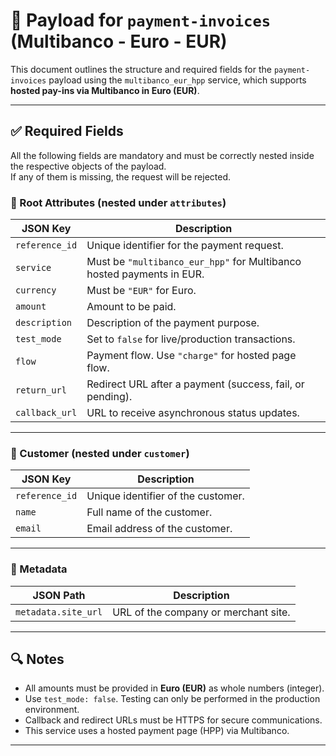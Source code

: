 # 📄 Payload for `payment-invoices` (Multibanco - Euro - EUR)

This document outlines the structure and required fields for the `payment-invoices` payload using the `multibanco_eur_hpp` service, which supports **hosted pay-ins via Multibanco in Euro (EUR)**.

---

## ✅ Required Fields

All the following fields are mandatory and must be correctly nested inside the respective objects of the payload.  
If any of them is missing, the request will be rejected.

### 🧾 Root Attributes (nested under `attributes`)

| JSON Key       | Description                                                           |
| -------------- | --------------------------------------------------------------------- |
| `reference_id` | Unique identifier for the payment request.                            |
| `service`      | Must be `"multibanco_eur_hpp"` for Multibanco hosted payments in EUR. |
| `currency`     | Must be `"EUR"` for Euro.                                             |
| `amount`       | Amount to be paid.                                                    |
| `description`  | Description of the payment purpose.                                   |
| `test_mode`    | Set to `false` for live/production transactions.                      |
| `flow`         | Payment flow. Use `"charge"` for hosted page flow.                    |
| `return_url`   | Redirect URL after a payment (success, fail, or pending).             |
| `callback_url` | URL to receive asynchronous status updates.                           |

---

### 👤 Customer (nested under `customer`)

| JSON Key       | Description                        |
| -------------- | ---------------------------------- |
| `reference_id` | Unique identifier of the customer. |
| `name`         | Full name of the customer.         |
| `email`        | Email address of the customer.     |

---

### 🧩 Metadata

| JSON Path           | Description                          |
| ------------------- | ------------------------------------ |
| `metadata.site_url` | URL of the company or merchant site. |

---

## 🔍 Notes

- All amounts must be provided in **Euro (EUR)** as whole numbers (integer).
- Use `test_mode: false`. Testing can only be performed in the production environment.
- Callback and redirect URLs must be HTTPS for secure communications.
- This service uses a hosted payment page (HPP) via Multibanco.

---
